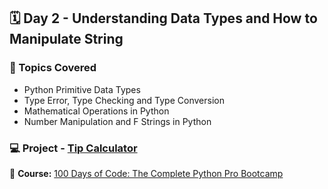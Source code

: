 ## 🗓️ Day 2 - Understanding Data Types and How to Manipulate String

### 🔑 Topics Covered
- Python Primitive Data Types
- Type Error, Type Checking and Type Conversion
- Mathematical Operations in Python
- Number Manipulation and F Strings in Python


### 💻 Project - [Tip Calculator](https://github.com/MartaReb/100-days-of-code-Python/blob/main/Day%2002/main.py)


📁 **Course:** [100 Days of Code: The Complete Python Pro Bootcamp](https://www.udemy.com/course/100-days-of-code/)
